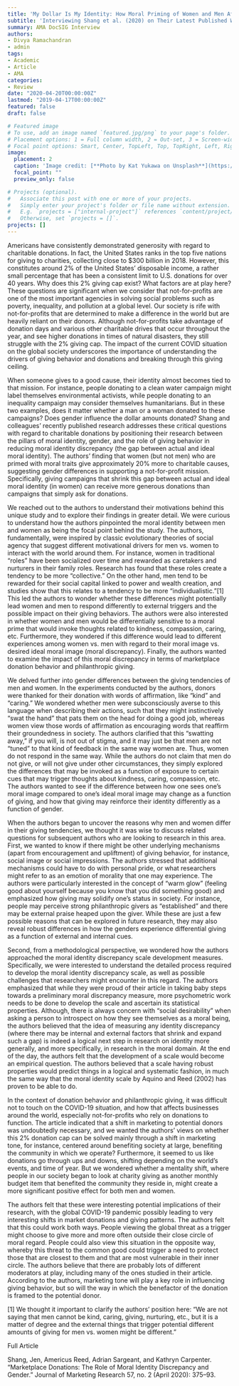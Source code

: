 ```yaml
---
title: 'My Dollar Is My Identity: How Moral Priming of Women and Men Affects Charitable Donations'
subtitle: 'Interviewing Shang et al. (2020) on Their Latest Published Works'
summary: AMA DocSIG Interview 
authors:
- Divya Ramachandran
- admin
tags:
- Academic
- Article
- AMA
categories:
- Review
date: "2020-04-20T00:00:00Z"
lastmod: "2019-04-17T00:00:00Z"
featured: false
draft: false

# Featured image
# To use, add an image named `featured.jpg/png` to your page's folder.
# Placement options: 1 = Full column width, 2 = Out-set, 3 = Screen-width
# Focal point options: Smart, Center, TopLeft, Top, TopRight, Left, Right, BottomLeft, Bottom, BottomRight
image:
  placement: 2
  caption: 'Image credit: [**Photo by Kat Yukawa on Unsplash**](https://unsplash.com/photos/n95VMLxqM2I)'
  focal_point: ""
  preview_only: false

# Projects (optional).
#   Associate this post with one or more of your projects.
#   Simply enter your project's folder or file name without extension.
#   E.g. `projects = ["internal-project"]` references `content/project/deep-learning/index.md`.
#   Otherwise, set `projects = []`.
projects: []
---
```



Americans have consistently demonstrated generosity with regard to charitable donations. In fact, the United States ranks in the top five nations for giving to charities, collecting close to $300 billion in 2018. However, this constitutes around 2% of the United States’ disposable income, a rather small percentage that has been a consistent limit to U.S. donations for over 40 years. Why does this 2% giving cap exist? What factors are at play here? These questions are significant when we consider that not-for-profits are one of the most important agencies in solving social problems such as poverty, inequality, and pollution at a global level. Our society is rife with not-for-profits that are determined to make a difference in the world but are heavily reliant on their donors. Although not-for-profits take advantage of donation days and various other charitable drives that occur throughout the year, and see higher donations in times of natural disasters, they still struggle with the 2% giving cap. The impact of the current COVID situation on the global society underscores the importance of understanding the drivers of giving behavior and donations and breaking through this giving ceiling.

When someone gives to a good cause, their identity almost becomes tied to that mission. For instance, people donating to a clean water campaign might label themselves environmental activists, while people donating to an inequality campaign may consider themselves humanitarians. But in these two examples, does it matter whether a man or a woman donated to these campaigns? Does gender influence the dollar amounts donated? Shang and colleagues’ recently published research addresses these critical questions with regard to charitable donations by positioning their research between the pillars of moral identity, gender, and the role of giving behavior in reducing moral identity discrepancy (the gap between actual and ideal moral identity). The authors’ finding that women (but not men) who are primed with moral traits give approximately 20% more to charitable causes, suggesting gender differences in supporting a not-for-profit mission. Specifically, giving campaigns that shrink this gap between actual and ideal moral identity (in women) can receive more generous donations than campaigns that simply ask for donations.

We reached out to the authors to understand their motivations behind this unique study and to explore their findings in greater detail. We were curious to understand how the authors pinpointed the moral identity between men and women as being the focal point behind the study. The authors, fundamentally, were inspired by classic evolutionary theories of social agency that suggest different motivational drivers for men vs. women to interact with the world around them. For instance, women in traditional “roles” have been socialized over time and rewarded as caretakers and nurturers in their family roles. Research has found that these roles create a tendency to be more “collective.” On the other hand, men tend to be rewarded for their social capital linked to power and wealth creation, and studies show that this relates to a tendency to be more “individualistic.”[1] This led the authors to wonder whether these differences might potentially lead women and men to respond differently to external triggers and the possible impact on their giving behaviors. The authors were also interested in whether women and men would be differentially sensitive to a moral prime that would invoke thoughts related to kindness, compassion, caring, etc. Furthermore, they wondered if this difference would lead to different experiences among women vs. men with regard to their moral image vs. desired ideal moral image (moral discrepancy). Finally, the authors wanted to examine the impact of this moral discrepancy in terms of marketplace donation behavior and philanthropic giving.

We delved further into gender differences between the giving tendencies of men and women. In the experiments conducted by the authors, donors were thanked for their donation with words of affirmation, like “kind” and “caring.” We wondered whether men were subconsciously averse to this language when describing their actions, such that they might instinctively “swat the hand” that pats them on the head for doing a good job, whereas women view those words of affirmation as encouraging words that reaffirm their groundedness in society. The authors clarified that this “swatting away,” if you will, is not out of stigma, and it may just be that men are not “tuned” to that kind of feedback in the same way women are. Thus, women do not respond in the same way. While the authors do not claim that men do not give, or will not give under other circumstances, they simply explored the differences that may be invoked as a function of exposure to certain cues that may trigger thoughts about kindness, caring, compassion, etc. The authors wanted to see if the difference between how one sees one’s moral image compared to one’s ideal moral image may change as a function of giving, and how that giving may reinforce their identity differently as a function of gender.

When the authors began to uncover the reasons why men and women differ in their giving tendencies, we thought it was wise to discuss related questions for subsequent authors who are looking to research in this area. First, we wanted to know if there might be other underlying mechanisms (apart from encouragement and upliftment) of giving behavior, for instance, social image or social impressions. The authors stressed that additional mechanisms could have to do with personal pride, or what researchers might refer to as an emotion of morality that one may experience. The authors were particularly interested in the concept of “warm glow” (feeling good about yourself because you know that you did something good) and emphasized how giving may solidify one’s status in society. For instance, people may perceive strong philanthropic givers as “established” and there may be external praise heaped upon the giver. While these are just a few possible reasons that can be explored in future research, they may also reveal robust differences in how the genders experience differential giving as a function of external and internal cues.

Second, from a methodological perspective, we wondered how the authors approached the moral identity discrepancy scale development measures. Specifically, we were interested to understand the detailed process required to develop the moral identity discrepancy scale, as well as possible challenges that researchers might encounter in this regard. The authors emphasized that while they were proud of their article in taking baby steps towards a preliminary moral discrepancy measure, more psychometric work needs to be done to develop the scale and ascertain its statistical properties. Although, there is always concern with “social desirability” when asking a person to introspect on how they see themselves as a moral being, the authors believed that the idea of measuring any identity discrepancy (where there may be internal and external factors that shrink and expand such a gap) is indeed a logical next step in research on identity more generally, and more specifically, in research in the moral domain. At the end of the day, the authors felt that the development of a scale would become an empirical question. The authors believed that a scale having robust properties would predict things in a logical and systematic fashion, in much the same way that the moral identity scale by Aquino and Reed (2002) has proven to be able to do.

In the context of donation behavior and philanthropic giving, it was difficult not to touch on the COVID-19 situation, and how that affects businesses around the world, especially not-for-profits who rely on donations to function. The article indicated that a shift in marketing to potential donors was undoubtedly necessary, and we wanted the authors’ views on whether this 2% donation cap can be solved mainly through a shift in marketing tone, for instance, centered around benefiting society at large, benefiting the community in which we operate? Furthermore, it seemed to us like donations go through ups and downs, shifting depending on the world’s events, and time of year. But we wondered whether a mentality shift, where people in our society began to look at charity giving as another monthly budget item that benefited the community they reside in, might create a more significant positive effect for both men and women.

The authors felt that these were interesting potential implications of their research, with the global COVID-19 pandemic possibly leading to very interesting shifts in market donations and giving patterns. The authors felt that this could work both ways. People viewing the global threat as a trigger might choose to give more and more often outside their close circle of moral regard. People could also view this situation in the opposite way, whereby this threat to the common good could trigger a need to protect those that are closest to them and that are most vulnerable in their inner circle. The authors believe that there are probably lots of different moderators at play, including many of the ones studied in their article. According to the authors, marketing tone will play a key role in influencing giving behavior, but so will the way in which the benefactor of the donation is framed to the potential donor.

[1] We thought it important to clarify the authors’ position here: “We are not saying that men cannot be kind, caring, giving, nurturing, etc., but it is a matter of degree and the external things that trigger potential different amounts of giving for men vs. women might be different.”


Full Article

Shang, Jen, Americus Reed, Adrian Sargeant, and Kathryn Carpenter. “Marketplace Donations: The Role of Moral Identity Discrepancy and Gender.” Journal of Marketing Research 57, no. 2 (April 2020): 375–93.
